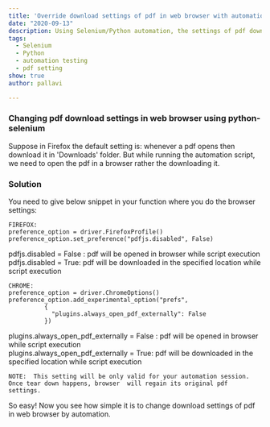 ```yaml
---
title: 'Override download settings of pdf in web browser with automation'
date: "2020-09-13"
description: Using Selenium/Python automation, the settings of pdf download can be overriden, that already exist in browser(Firefox/Chrome).
tags:
  - Selenium
  - Python
  - automation testing
  - pdf setting
show: true
author: pallavi

---
```


### Changing pdf download settings in web browser using python-selenium 
Suppose in Firefox the default setting is:  whenever a pdf opens then download it in 'Downloads' folder.
But while running the automation script, we need to open the pdf in a browser rather the downloading it.

### Solution

You need to give below snippet in your function where you do the browser settings:


```
FIREFOX:
preference_option = driver.FirefoxProfile()
preference_option.set_preference("pdfjs.disabled", False)

```

pdfjs.disabled = False : pdf will be opened in browser while script execution
pdfjs.disabled = True: pdf will be downloaded in the specified location while script execution

```
CHROME:
preference_option = driver.ChromeOptions()
preference_option.add_experimental_option("prefs",
          {
            "plugins.always_open_pdf_externally": False
          })
```		  
		  
plugins.always\_open\_pdf\_externally = False : pdf will be opened in browser while script execution  
plugins.always\_open\_pdf\_externally = True: pdf will be downloaded in the specified location while script execution
		  

`NOTE: 
This setting will be only valid for your automation session. Once tear down happens, browser 
will regain its original pdf settings.`


So easy! Now you see how simple it is to change download settings of pdf in web browser by automation.